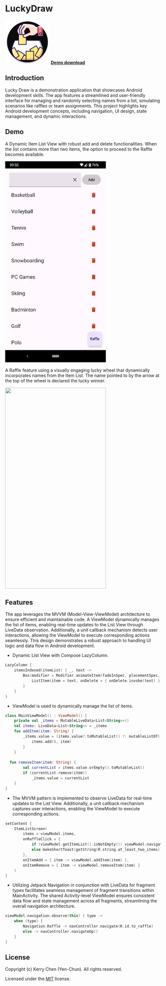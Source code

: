 # LuckyDraw 

[![Download Demo](https://github.com/whogashaga/LuckyDraw/blob/main/app/src/main/res/mipmap-xxhdpi/ic_launcher_round.webp)](https://drive.google.com/file/d/1Qm0fM9UA2Ju2YdFJcWKex2HaaJ1bin3C/view?usp=sharing)
[**Demo download**](https://drive.google.com/file/d/1Qm0fM9UA2Ju2YdFJcWKex2HaaJ1bin3C/view?usp=sharing)


## Introduction

Lucky Draw is a demonstration application that showcases Android development skills. The app features a streamlined and user-friendly interface for managing and randomly selecting names from a list, simulating scenarios like raffles or team assignments. This project highlights key Android development concepts, including navigation, UI design, state management, and dynamic interactions.

## Demo

A Dynamic Item List View with robust add and delete functionalities. When the list contains more than two items, the option to proceed to the Raffle becomes available.

<img src="/gif/itemList.gif" width="326" height="650"/>

A Raffle feature using a visually engaging lucky wheel that dynamically incorporates names from the Item List. The name pointed to by the arrow at the top of the wheel is declared the lucky winner.

<img src="/gif/nameDraw.gif" width="326" height="650"/>

## Features

The app leverages the MVVM (Model-View-ViewModel) architecture to ensure efficient and maintainable code. A ViewModel dynamically manages the list of items, enabling real-time updates to the List View through LiveData observation. Additionally, a unit callback mechanism detects user interactions, allowing the ViewModel to execute corresponding actions seamlessly. This design demonstrates a robust approach to handling UI logic and data flow in Android development.

- Dynamic List View with Compose LazyColumn.

```Kotlin
LazyColumn {
    itemsIndexed(itemList) { _, text ->
        Box(modifier = Modifier.animateItem(fadeInSpec, placementSpec, fadeOutSpec)) {
            ListItem(item = text, onDelete = { onDelete.invoke(text) })
        }
    }
}
```

- ViewModel is used to dynamically manage the list of items.

```Kotlin
class MainViewModel() : ViewModel() {
    private val _items = MutableLiveData<List<String>>()
    val items: LiveData<List<String>> = _items
    fun addItem(item: String) {
        _items.value = (items.value?.toMutableList() ?: mutableListOf()).also { items ->
            items.add(0, item)
        }
    }

  fun removeItem(item: String) {
        val currentList = items.value.orEmpty().toMutableList()
        if (currentList.remove(item))
            _items.value = currentList
    }
}
```

- The MVVM pattern is implemented to observe LiveData for real-time updates to the List View. Additionally, a unit callback mechanism captures user interactions, enabling the ViewModel to execute corresponding actions.

```Kotlin
setContent {
    ItemListScreen(
        items = viewModel.items,
        onRaffleClick = {
            if (viewModel.getItemList().isNotEmpty()) viewModel.navigateRaffle()
            else makeShortToast(getString(R.string.at_least_two_items))
        },
        onItemAdd = { item -> viewModel.addItem(item) },
        onItemRemove = { item -> viewModel.removeItem(item) }
    )
}
```
  
- Utilizing Jetpack Navigation in conjunction with LiveData for fragment types facilitates seamless management of fragment transitions within MainActivity. The shared Activity-level ViewModel ensures consistent data flow and state management across all fragments, streamlining the overall navigation architecture.

```Kotlin
viewModel.navigation.observe(this) { type ->
    when (type) {
        Navigation.Raffle -> navController.navigate(R.id.to_raffle)
        else -> navController.navigateUp()
    }
}
```


## License

Copyright (c) Kerry Chen (Yen-Chun). All rights reserved.

Licensed under the [MIT](LICENSE) license.

